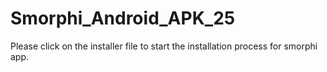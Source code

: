 # Smorphi_Android_APK_25

Please click on the installer file to start the installation process for smorphi app.
